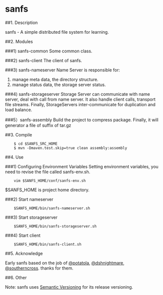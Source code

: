 **sanfs**
==================

##1.  Description

sanfs - A simple distributed file system for learning.

##2.  Modules

###1) sanfs-common
Some common class.

###2) sanfs-client
The client of sanfs.

###3) sanfs-nameserver
Name Server is responsible for:

1. manage meta data, the directory structure.
2. manage status data, the storage server status.

###4) sanfs-storageserver
Storage Server can communicate with name server, deal with call from name server. It also handle client calls, transport file streams. Finally, StorageServers inter-communicate for duplication and load balance.

###5）sanfs-assembly
Build the project to compress package. Finally, it will generator a file of suffix of tar.gz

##3.  Compile

        $ cd $SANFS_SRC_HOME
        $ mvn -Dmaven.test.skip=true clean assembly:assembly

##4.  Use

###1) Configuring Environment Variables
Setting environment variables, you need to revise the file called sanfs-env.sh.

        vim $SANFS_HOME/conf/sanfs-env.sh
$SANFS_HOME is project home directory.

###2) Start nameserver

        $SANFS_HOME/bin/sanfs-nameserver.sh
###3) Start storageserver

        $SANFS_HOME/bin/sanfs-storageserver.sh
###4) Start client

        $SANFS_HOME/bin/sanfs-client.sh
##5. Acknowledge

Early sanfs based on the job of [@potatola](https://github.com/potatola), [@dshnightmare](https://github.com/dshnightmare), [@southerncross](https://github.com/southerncross). thanks for them.

##6. Other

Note: sanfs uses [Semantic Versioning][1] for its release versioning.

[1]:http://semver.org/